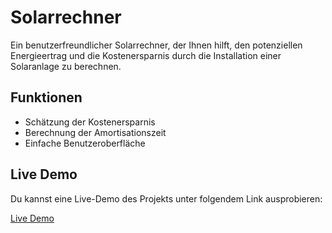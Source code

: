 # Solarrechner

Ein benutzerfreundlicher Solarrechner, der Ihnen hilft, den potenziellen Energieertrag und die Kostenersparnis durch die Installation einer Solaranlage zu berechnen.

## Funktionen

- Schätzung der Kostenersparnis
- Berechnung der Amortisationszeit
- Einfache Benutzeroberfläche

## Live Demo

Du kannst eine Live-Demo des Projekts unter folgendem Link ausprobieren:

[Live Demo](https://julius1111.github.io/PV-Rechner/)
